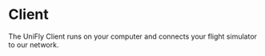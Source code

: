 # Client

The UniFly Client runs on your computer and connects your flight simulator to our network.
